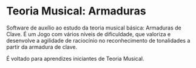 # Teoria Musical: Armaduras

Software de auxílio ao estudo da teoria musical básica: Armaduras de Clave. É um Jogo com vários níveis de dificuldade, que valoriza e desenvolve a agilidade de raciocínio no reconhecimento de tonalidades a partir da armadura de clave.

É voltado para aprendizes iniciantes de Teoria Musical.


